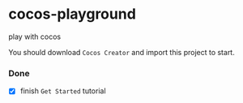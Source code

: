 # cocos-playground
play with cocos

You should download `Cocos Creator` and import this project to start.

### Done
- [x] finish `Get Started` tutorial
